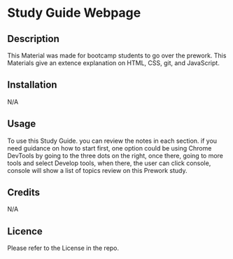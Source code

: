 
# Study Guide Webpage

## Description

This Material was made for bootcamp students to go over the prework. This Materials give an extence explanation on HTML, CSS, git, and JavaScript. 

## Installation
N/A
## Usage  
To use this Study Guide. you can review the notes in each section. if you need guidance on how to start first, one option could be using Chrome DevTools by going to the three dots on the right, once there, going to more tools and select Develop tools, when there, the user can click console, console will show a list of topics review on this Prework study.

## Credits 

N/A

## Licence

Please refer to the License in the repo.

